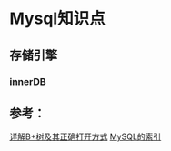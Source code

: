 # Mysql知识点

## 存储引擎
### innerDB
 
## 参考：

[详解B+树及其正确打开方式](https://juejin.im/post/5d591c0a6fb9a06b1a5688e8?utm_source=gold_browser_extension)
[MySQL的索引](https://mp.weixin.qq.com/s?__biz=MzAxODcyNjEzNQ==&mid=2247486241&idx=1&sn=b9110c9d5be352f115c0d8cf6a0a520e&chksm=9bd0a6b9aca72faff0fe2f1ea1c3f43d6716f882bde357a999fe0094aa4e1f880f46473d1b98&scene=27#wechat_redirect)
